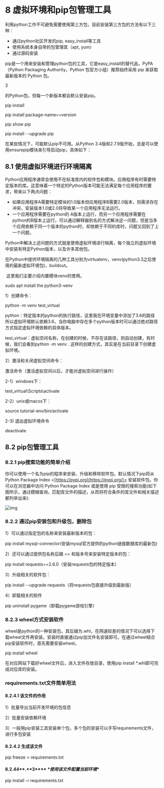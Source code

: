 # 8 虚拟环境和pip包管理工具		

利用python工作不可避免需要使用第三方包，目前安装第三方包的方法有以下三种：

- 通过python社区开发的pip, easy_install等工具
- 使用系统本身自带的包管理其（apt, yum）
- 通过源码安装

pip是一个用来安装和管理python包的工具，它是easy_install的替代品，PyPA（Python Packaging Authority，Python 包官方小组）推荐始终采用 pip 来获取最新版本的 Python 包。

3

的Python包，但每一个新版本都会默认安装pip。

pip install

pip install package-name==version

pip show pip

pip install --upgrade pip

在某些情况下，可能默认pip不可用。从Python 3.4版和2.7.9版开始，总是可以使用ensurepip模块来引导启动pip，具体如下：

## 8.1 使用虚拟环境进行环境隔离

​		Python应用程序通常会使用不在标准库内的软件包和模块。应用程序有时需要特定版本的库。这意味着一个特定的Python版本可能无法满足每个应用程序的要求，带来以下两点问题：

- 如果应用程序A需要特定模块的1.0版本但应用程序B需要2.0版本，则需求存在冲突，安装版本1.0或2.0将导致某一个应用程序无法运行。
- 一个应用程序需要在python的 A版本上运行，而另一个应用程序需要在python的B版本上运行，可以通过解释器别名的方式解决这一问题，但是当多个应用依赖于同一个版本的python时，却依赖于不同的库时，问题又回到了上一个问题。

​		Python中解决上述问题的方式就是使用虚拟环境进行隔离，每个独立的虚拟环境中安装有特定Python版本，以及许多其他包。

​		在Python中提供环境隔离的几种工具分别为virtualenv，venv(python3.3之后使用的最新虚拟环境包)，buildout。

​		这里我们主要介绍内置模块venv的使用。



sudo apt install the python3-venv

1）创建命令：

python -m venv test_virtual

python：特定版本的python的执行路径，这里我在环境变量中添加了3.6的路径所以虚拟环境默认依赖3.6，当你电脑中存在多个python版本时可以通过绝对路径方式指定虚拟环境依赖的具体版本。

test_virtual：虚拟空间名称，在创建的时候，不存在该路径，则自动创建，有时候，我们会看到python -m venv . 这样的创建方式，其实是在当前目录下创建虚拟环境。

2）激活和关闭虚拟空间命令：

激活命令（激活虚拟空间以后，才能对虚拟空间进行操作）

2-1）windows下：

test_virtual\Scripts\activate

2-2）unix或macos下：

source tutorial-env/bin/activate

2-3) 退出虚拟环境命令

deactivate

## 8.2 pip包管理工具

### 8.2.1 pip搜索功能的简单介绍

你可以使用一个名为pip的程序来安装、升级和移除软件包。默认情况下pip将从 Python Package Index <[https://pypi.org](https://pypi.org/)> 安装软件包。你可以在浏览器中访问 Python Package Index 或是使用 pip 受限的搜索功能(如下图所示，通过模糊查询，匹配库文件的描述，从而将符合条件的库文件和相关描述都列举出来):

![img](file:////tmp/wps-achui/ksohtml/wps1UM8Zx.jpg) 

### 8.2.2 通过pip安装包和升级包，删除包

1）可以通过指定包的名称来安装最新版本的包：

pip install mysql-connector(安装mysql官方提供的python链接数据库的最新包)

2）还可以通过提供包名称后跟 == 和版本号来安装特定版本的包：

pip install requests==2.6.0（安装requests包的特定版本）

3）升级相关的软件包：

pip install --upgrade requests（将requests包直接升级到最新版）

4）卸载相关的软件

pip uninstall pygame（卸载pygame游戏引擎）

### 8.2.3 wheel方式安装软件

wheel是python的一种安装包，其后缀为.whl，在网速较差的情况下可以选择下载wheel文件再安装，安装时直接通过pip加文件名安装即可。在通过wheel结合pip安装软件时，首先需要安装wheel。

pip install wheel

在对应网站下载好wheel文件后，进入文件存放目录，使用pip install *.whl即可完成对应库的安装。

### requirements.txt文件简单用法

#### 8.2.4.1 该文件的作用

1）批量导出当前开发环境的包信息

2）批量安装依赖环境

3）一般用pip安装工具安装单个包，多个包的安装可以手写requirements文件，进行多包安装

#### 8.2.4.2 生成该文件

pip freeze > requirements.txt

#### 8.2.44\*******\*.\*******\*3\**** ***\*使用该文件配置当前环境\****

pip install -r requirements.txt